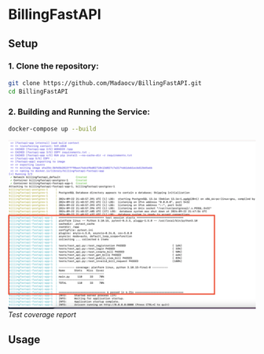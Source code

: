 # BillingFastAPI

## Setup

### 1. Clone the repository:

```bash
git clone https://github.com/Madaocv/BillingFastAPI.git
cd BillingFastAPI
```
### 2. Building and Running the Service:

```bash
docker-compose up --build
```
![Test coverage report](img/docker-test.png)
*Test coverage report*

## Usage